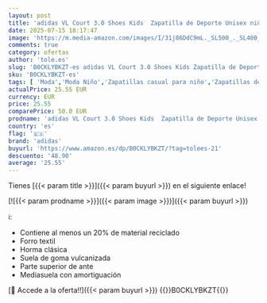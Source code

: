 ```yaml
---
layout: post
title: 'adidas VL Court 3.0 Shoes Kids  Zapatilla de Deporte Unisex niños  Cloud White Core Black Grey One  34 EU'
date: 2025-07-15 18:17:47
image: 'https://m.media-amazon.com/images/I/31j86DdC9mL._SL500_._SL400_.jpg'
comments: true
category: ofertas
author: 'tole.es'
slug: 'B0CKLYBKZT-es adidas VL Court 3.0 Shoes Kids Zapatilla de Deporte Unisex...'
sku: 'B0CKLYBKZT-es'
tags: [ 'Moda','Moda Niño','Zapatillas casual para niño','Zapatillas deportivas y de moda para niños','Zapatos de niño','adidas','zapatilla','🇪🇸', ]
actualPrice: 25.55 EUR
currency: EUR
price: 25.55
comparePrice: 50.0 EUR
prodname: 'adidas VL Court 3.0 Shoes Kids  Zapatilla de Deporte Unisex niños  Cloud White Core Black Grey One  34 EU'
country: 'es'
flag: '🇪🇸'
brand: 'adidas'
buyurl: 'https://www.amazon.es/dp/B0CKLYBKZT/?tag=tolees-21'
descuento: '48.90'
average: '25.55'
---
```


Tienes [{{< param title >}}]({{< param buyurl >}}) en el siguiente enlace!

[![{{< param prodname >}}]({{< param image >}})]({{< param buyurl >}})

ℹ️:

- Contiene al menos un 20% de material reciclado
- Forro textil
- Horma clásica
- Suela de goma vulcanizada
- Parte superior de ante
- Mediasuela con amortiguación

[🛒 Accede a la oferta!!]({{< param buyurl >}})
{{<world>}}B0CKLYBKZT{{</world>}}
